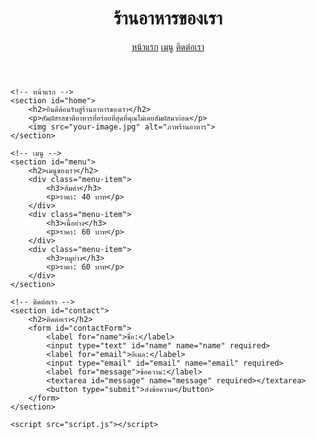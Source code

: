 <!DOCTYPE html>
<html lang="en">
<head>
    <meta charset="UTF-8">
    <meta name="viewport" content="width=device-width, initial-scale=1.0">
    <title>ร้านอาหารของเรา</title>
    <link rel="stylesheet" href="style.css">
</head>
<body>
    <!-- Header -->
    <header>
        <h1>ร้านอาหารของเรา</h1>
        <nav>
            <a href="#home">หน้าแรก</a>
            <a href="#menu">เมนู</a>
            <a href="#contact">ติดต่อเรา</a>
        </nav>
    </header>

    <!-- หน้าแรก -->
    <section id="home">
        <h2>ยินดีต้อนรับสู่ร้านอาหารของเรา</h2>
        <p>สัมผัสรสชาติอาหารที่อร่อยที่สุดที่คุณไม่เคยสัมผัสมาก่อน</p>
        <img src="your-image.jpg" alt="ภาพร้านอาหาร">
    </section>

    <!-- เมนู -->
    <section id="menu">
        <h2>เมนูของเรา</h2>
        <div class="menu-item">
            <h3>ส้มตำ</h3>
            <p>ราคา: 40 บาท</p>
        </div>
        <div class="menu-item">
            <h3>เนื้อย่าง</h3>
            <p>ราคา: 60 บาท</p>
        </div>
        <div class="menu-item">
            <h3>หมูย่าง</h3>
            <p>ราคา: 60 บาท</p>
        </div>
    </section>

    <!-- ติดต่อเรา -->
    <section id="contact">
        <h2>ติดต่อเรา</h2>
        <form id="contactForm">
            <label for="name">ชื่อ:</label>
            <input type="text" id="name" name="name" required>
            <label for="email">อีเมล:</label>
            <input type="email" id="email" name="email" required>
            <label for="message">ข้อความ:</label>
            <textarea id="message" name="message" required></textarea>
            <button type="submit">ส่งข้อความ</button>
        </form>
    </section>

    <script src="script.js"></script>
</body>
</html>
